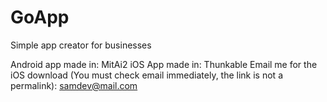# GoApp
Simple app creator for businesses

Android app made in: MitAi2
iOS App made in: Thunkable
Email me for the iOS download (You must check email immediately, the link is not a permalink): [samdev@mail.com](mailto:samdev@mail.com)
